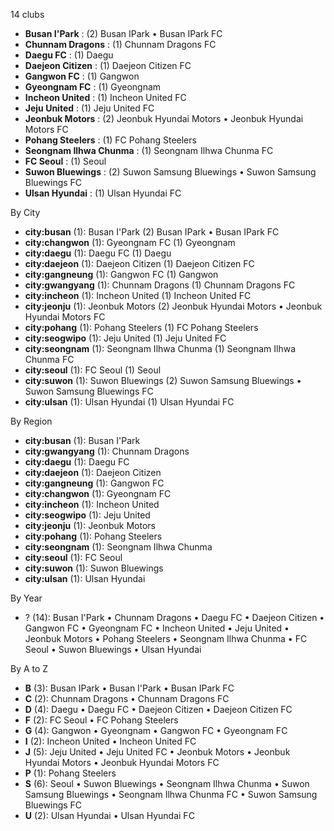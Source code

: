 14 clubs

- **Busan I'Park** : (2) Busan IPark • Busan IPark FC
- **Chunnam Dragons** : (1) Chunnam Dragons FC
- **Daegu FC** : (1) Daegu
- **Daejeon Citizen** : (1) Daejeon Citizen FC
- **Gangwon FC** : (1) Gangwon
- **Gyeongnam FC** : (1) Gyeongnam
- **Incheon United** : (1) Incheon United FC
- **Jeju United** : (1) Jeju United FC
- **Jeonbuk Motors** : (2) Jeonbuk Hyundai Motors • Jeonbuk Hyundai Motors FC
- **Pohang Steelers** : (1) FC Pohang Steelers
- **Seongnam Ilhwa Chunma** : (1) Seongnam Ilhwa Chunma FC
- **FC Seoul** : (1) Seoul
- **Suwon Bluewings** : (2) Suwon Samsung Bluewings • Suwon Samsung Bluewings FC
- **Ulsan Hyundai** : (1) Ulsan Hyundai FC




By City

- **city:busan** (1): Busan I'Park  (2) Busan IPark • Busan IPark FC
- **city:changwon** (1): Gyeongnam FC  (1) Gyeongnam
- **city:daegu** (1): Daegu FC  (1) Daegu
- **city:daejeon** (1): Daejeon Citizen  (1) Daejeon Citizen FC
- **city:gangneung** (1): Gangwon FC  (1) Gangwon
- **city:gwangyang** (1): Chunnam Dragons  (1) Chunnam Dragons FC
- **city:incheon** (1): Incheon United  (1) Incheon United FC
- **city:jeonju** (1): Jeonbuk Motors  (2) Jeonbuk Hyundai Motors • Jeonbuk Hyundai Motors FC
- **city:pohang** (1): Pohang Steelers  (1) FC Pohang Steelers
- **city:seogwipo** (1): Jeju United  (1) Jeju United FC
- **city:seongnam** (1): Seongnam Ilhwa Chunma  (1) Seongnam Ilhwa Chunma FC
- **city:seoul** (1): FC Seoul  (1) Seoul
- **city:suwon** (1): Suwon Bluewings  (2) Suwon Samsung Bluewings • Suwon Samsung Bluewings FC
- **city:ulsan** (1): Ulsan Hyundai  (1) Ulsan Hyundai FC




By Region

- **city:busan** (1):   Busan I'Park
- **city:gwangyang** (1):   Chunnam Dragons
- **city:daegu** (1):   Daegu FC
- **city:daejeon** (1):   Daejeon Citizen
- **city:gangneung** (1):   Gangwon FC
- **city:changwon** (1):   Gyeongnam FC
- **city:incheon** (1):   Incheon United
- **city:seogwipo** (1):   Jeju United
- **city:jeonju** (1):   Jeonbuk Motors
- **city:pohang** (1):   Pohang Steelers
- **city:seongnam** (1):   Seongnam Ilhwa Chunma
- **city:seoul** (1):   FC Seoul
- **city:suwon** (1):   Suwon Bluewings
- **city:ulsan** (1):   Ulsan Hyundai




By Year

- ? (14):   Busan I'Park • Chunnam Dragons • Daegu FC • Daejeon Citizen • Gangwon FC • Gyeongnam FC • Incheon United • Jeju United • Jeonbuk Motors • Pohang Steelers • Seongnam Ilhwa Chunma • FC Seoul • Suwon Bluewings • Ulsan Hyundai






By A to Z

- **B** (3): Busan IPark • Busan I'Park • Busan IPark FC
- **C** (2): Chunnam Dragons • Chunnam Dragons FC
- **D** (4): Daegu • Daegu FC • Daejeon Citizen • Daejeon Citizen FC
- **F** (2): FC Seoul • FC Pohang Steelers
- **G** (4): Gangwon • Gyeongnam • Gangwon FC • Gyeongnam FC
- **I** (2): Incheon United • Incheon United FC
- **J** (5): Jeju United • Jeju United FC • Jeonbuk Motors • Jeonbuk Hyundai Motors • Jeonbuk Hyundai Motors FC
- **P** (1): Pohang Steelers
- **S** (6): Seoul • Suwon Bluewings • Seongnam Ilhwa Chunma • Suwon Samsung Bluewings • Seongnam Ilhwa Chunma FC • Suwon Samsung Bluewings FC
- **U** (2): Ulsan Hyundai • Ulsan Hyundai FC





